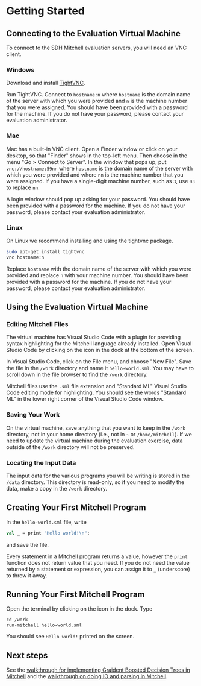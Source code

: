 # Getting Started

## Connecting to the Evaluation Virtual Machine

To connect to the SDH Mitchell evaluation servers, you will need an VNC client.

### Windows

Download and install [TightVNC](https://www.tightvnc.com/).

Run TightVNC. Connect to `hostname:n` where `hostname` is the domain name
of the server with which you were provided and
`n` is the machine number that you were
assigned. You should have been provided with a password for the machine.
If you do not have your password, please contact your evaluation administrator.

### Mac

Mac has a built-in VNC client. Open a Finder window or click on your desktop, so
that "Finder" shows in the top-left menu. Then choose in the menu "Go > Connect
to Server". In the window that pops up, put `vnc://hostname:59nn`
where `hostname` is the domain name of the server with which you were provided and
where `nn` is the machine number that you were assigned.
If you have a single-digit machine number, such as `3`, use `03` to replace `nn`.

A login window should pop up asking for your password.
You should have been provided with a password for the machine.
If you do not have your password, please contact your evaluation administrator.

### Linux

On Linux we recommend installing and using the tightvnc package.

```bash
sudo apt-get install tightvnc
vnc hostname:n
```

Replace `hostname` with the domain name of the server with which you were provided and
replace `n` with your machine number.
You should have been provided with a password for the machine.
If you do not have your password, please contact your evaluation administrator.


## Using the Evaluation Virtual Machine

### Editing Mitchell Files

The virtual machine has Visual Studio Code with a plugin for providing syntax
highlighting for the Mitchell language already installed. Open Visual Studio
Code by clicking on the icon in the dock at the bottom of the screen.

In Visual Studio Code, click on the File menu, and choose "New File". Save the
file in the `/work` directory and name it `hello-world.sml`. You may have to
scroll down in the file browser to find the `/work` directory.

Mitchell files use the `.sml` file extension and "Standard ML" Visual Studio
Code editing mode for highlighting. You should see the words "Standard ML" in
the lower right corner of the Visual Studio Code window.

### Saving Your Work

On the virtual machine, save anything that you want to keep in the `/work`
directory, not in your home directory (i.e., not in `~` or `/home/mitchell`). If
we need to update the virtual machine during the evaluation exercise, data
outside of the `/work` directory will not be preserved.

### Locating the Input Data

The input data for the various programs you will be writing is stored in the
`/data` directory. This directory is read-only, so if you need to modify the
data, make a copy in the `/work` directory.

## Creating Your First Mitchell Program

In the `hello-world.sml` file, write

```sml
val _ = print "Hello world!\n";
```

and save the file.

Every statement in a Mitchell program returns a value, however the `print`
function does not return value that you need. If you do not need the value
returned by a statement or expression, you can assign it to `_` (underscore) to
throw it away.

## Running Your First Mitchell Program

Open the terminal by clicking on the icon in the dock. Type

```shell
cd /work
run-mitchell hello-world.sml
```

You should see `Hello world!` printed on the screen.

## Next steps

See the
[walkthrough for implementing Graident Boosted Decision Trees in Mitchell](./tutorials/tutorial-gbdt.md)
and the
[walkthrough on doing IO and parsing in Mitchell](./tutorials/tutorial-io-parsing.md).
